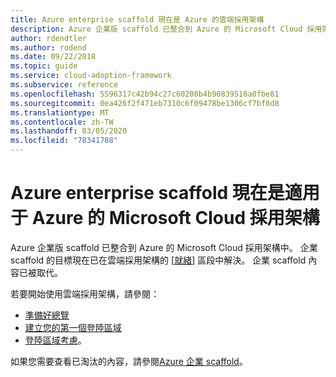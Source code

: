 ```yaml
---
title: Azure enterprise scaffold 現在是 Azure 的雲端採用架構
description: Azure 企業版 scaffold 已整合到 Azure 的 Microsoft Cloud 採用架構中。
author: rdendtler
ms.author: rodend
ms.date: 09/22/2018
ms.topic: guide
ms.service: cloud-adoption-framework
ms.subservice: reference
ms.openlocfilehash: 5596317c42b94c27c60208b4b90839516a0fbe81
ms.sourcegitcommit: 0ea426f2f471eb7310c6f09478be1306cf7bf0d8
ms.translationtype: MT
ms.contentlocale: zh-TW
ms.lasthandoff: 03/05/2020
ms.locfileid: "78341788"
---
```

# <a name="azure-enterprise-scaffold-is-now-the-microsoft-cloud-adoption-framework-for-azure"></a>Azure enterprise scaffold 現在是適用于 Azure 的 Microsoft Cloud 採用架構

Azure 企業版 scaffold 已整合到 Azure 的 Microsoft Cloud 採用架構中。 企業 scaffold 的目標現在已在雲端採用架構的 [[就緒](../ready/index.md)] 區段中解決。 企業 scaffold 內容已被取代。

若要開始使用雲端採用架構，請參閱：

- [準備好總覽](../ready/index.md)
- [建立您的第一個登陸區域](../ready/azure-setup-guide/migration-landing-zone.md)
- [登陸區域考慮](../ready/considerations/index.md)。

如果您需要查看已淘汰的內容，請參閱[Azure 企業 scaffold](.\migration-with-enterprise-scaffold.md)。
